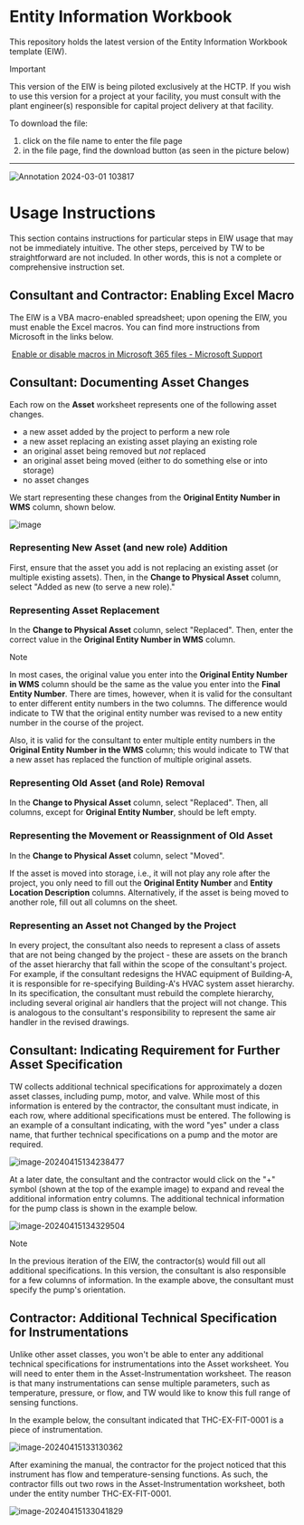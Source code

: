 # Entity Information Workbook

This repository holds the latest version of the Entity Information Workbook template (EIW).


> [!IMPORTANT]  
> This version of the EIW is being piloted exclusively at the HCTP. If you wish to use this version for a project at your facility, you must consult with the plant engineer(s) responsible for capital project delivery at that facility.

To download the file:
1. click on the file name to enter the file page
2. in the file page, find the download button (as seen in the picture below)

---

![Annotation 2024-03-01 103817](https://github.com/TW-ASMP/EIW/assets/116810412/255e107a-1aff-44d0-90a3-1a839ea0e252)

# Usage Instructions

This section contains instructions for particular steps in EIW usage that may not be immediately intuitive.  The other steps, perceived by TW to be straightforward are not included.  In other words, this is not a complete or comprehensive instruction set. 

## Consultant and Contractor: Enabling Excel Macro 

The EIW is a VBA macro-enabled spreadsheet; upon opening the EIW, you must enable the Excel macros.  You can find more instructions from Microsoft in the links below.

​	[Enable or disable macros in Microsoft 365 files - Microsoft Support](https://support.microsoft.com/en-us/office/enable-or-disable-macros-in-microsoft-365-files-12b036fd-d140-4e74-b45e-16fed1a7e5c6)

## Consultant: Documenting Asset Changes

Each row on the **Asset** worksheet represents one of the following asset changes.

* a new asset added by the project to perform a new role
* a new asset replacing an existing asset playing an existing role
* an original asset being removed but *not* replaced
* an original asset being moved (either to do something else or into storage)
* no asset changes

We start representing these changes from the  **Original Entity Number in WMS** column, shown below.

![image](https://github.com/TW-ASMP/EIW/assets/116810412/9b501f23-6290-47c9-bc12-19aa6a76e993)


### Representing New Asset (and new role) Addition 

First, ensure that the asset you add is not replacing an existing asset (or multiple existing assets).  Then, in the **Change to Physical Asset** column, select "Added as new (to serve a new role)."

###  Representing Asset Replacement 

In the **Change to Physical Asset** column, select "Replaced".  Then, enter the correct value in the **Original Entity Number in WMS** column.

> [!NOTE]
> In most cases, the original value you enter into the **Original Entity Number in WMS** column should be the same as the value you enter into the **Final Entity Number**. There are times, however, when it is valid for the consultant to enter different entity numbers in the two columns.  The difference would indicate to TW that the original entity number was revised to a new entity number in the course of the project. 
>
> Also, it is valid for the consultant to enter multiple entity numbers in the **Original Entity Number in the WMS** column;  this would indicate to TW that a new asset has replaced the function of multiple original assets.

### Representing Old Asset (and Role) Removal

In the **Change to Physical Asset** column, select "Replaced".  Then, all columns, except for **Original Entity Number**, should be left empty.

### Representing the Movement or Reassignment of Old Asset

In the **Change to Physical Asset** column, select "Moved".

If the asset is moved into storage, i.e., it will not play any role after the project, you only need to fill out the **Original Entity Number** and **Entity Location Description** columns.  Alternatively, if the asset is being moved to another role, fill out all columns on the sheet. 

### Representing an Asset not Changed by the Project

In every project, the consultant also needs to represent a class of assets that are not being changed by the project - these are assets on the branch of the asset hierarchy that fall within the scope of the consultant's project.  For example, if the consultant redesigns the HVAC equipment of Building-A, it is responsible for re-specifying Building-A's HVAC system asset hierarchy.  In its specification, the consultant must rebuild the complete hierarchy, including several original air handlers that the project will not change.  This is analogous to the consultant's responsibility to represent the same air handler in the revised drawings.  

## Consultant: Indicating Requirement for Further Asset Specification

TW collects additional technical specifications for approximately a dozen asset classes, including pump, motor, and valve.  While most of this information is entered by the contractor, the consultant must indicate, in each row, where additional specifications must be entered.  The following is an example of a consultant indicating, with the word "yes" under a class name, that further technical specifications on a pump and the motor are required.


![image-20240415134238477](https://github.com/TW-ASMP/EIW/assets/116810412/3b2a3436-bd58-4010-aa7f-d3a75f2b4787)


At a later date, the consultant and the contractor would click on the "+" symbol (shown at the top of the example image) to expand and reveal the additional information entry columns.  The additional technical information for the pump class is shown in the example below.

![image-20240415134329504](https://github.com/TW-ASMP/EIW/assets/116810412/ddaaa867-d018-4305-a182-20ea8ffc0efe)


> [!NOTE]
> In the previous iteration of the EIW, the contractor(s) would fill out all additional specifications.  In this version, the consultant is also responsible for a few columns of information.  In the example above, the consultant must specify the pump's orientation. 

## Contractor: Additional Technical Specification for Instrumentations

Unlike other asset classes, you won't be able to enter any additional technical specifications for instrumentations into the Asset worksheet.  You will need to enter them in the Asset-Instrumentation worksheet.  The reason is that many instrumentations can sense multiple parameters, such as temperature, pressure, or flow, and TW would like to know this full range of sensing functions. 

In the example below, the consultant indicated that THC-EX-FIT-0001 is a piece of instrumentation.  


![image-20240415133130362](https://github.com/TW-ASMP/EIW/assets/116810412/0cb13761-77e9-4de1-9e2d-89fd859a605c)


After examining the manual, the contractor for the project noticed that this instrument has flow and temperature-sensing functions.   As such, the contractor fills out two rows in the Asset-Instrumentation worksheet, both under the entity number THC-EX-FIT-0001. 


![image-20240415133041829](https://github.com/TW-ASMP/EIW/assets/116810412/fea7f070-b4e1-4f85-b591-1f5074456f2f)















